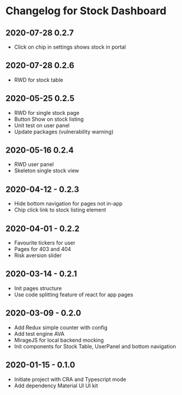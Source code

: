 # Changelog for Stock Dashboard

## 2020-07-28 0.2.7

- Click on chip in settings shows stock in portal

## 2020-07-28 0.2.6

- RWD for stock table

## 2020-05-25 0.2.5

- RWD for single stock page
- Button Show on stock listing
- Unit test on user panel
- Update packages (vulnerability warning)

## 2020-05-16 0.2.4

- RWD user panel
- Skeleton single stock view

## 2020-04-12 - 0.2.3

- Hide bottom navigation for pages not in-app
- Chip click link to stock listing element

## 2020-04-01 - 0.2.2

- Favourite tickers for user
- Pages for 403 and 404
- Risk aversion slider

## 2020-03-14 - 0.2.1

- Init pages structure
- Use code splitting feature of react for app pages

## 2020-03-09 - 0.2.0

- Add Redux simple counter with config
- Add test engine AVA
- MirageJS for local backend mocking
- Init components for Stock Table, UserPanel and bottom navigation

## 2020-01-15 - 0.1.0

- Initiate project with CRA and Typescript mode
- Add dependency Material UI UI kit
